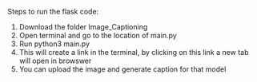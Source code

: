 Steps to run the flask code:

1) Download the folder Image_Captioning
2) Open terminal and go to the location of main.py
3) Run python3 main.py
4) This will create a link in the terminal, by clicking on this link a new tab will open in browswer
5) You can upload the image and generate caption for that model
